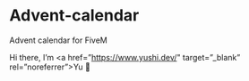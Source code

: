 # Advent-calendar
Advent calendar for FiveM 

Hi there, I’m <a href=”https://www.yushi.dev/" target=”_blank” rel=”noreferrer”>Yu</a> 👋
